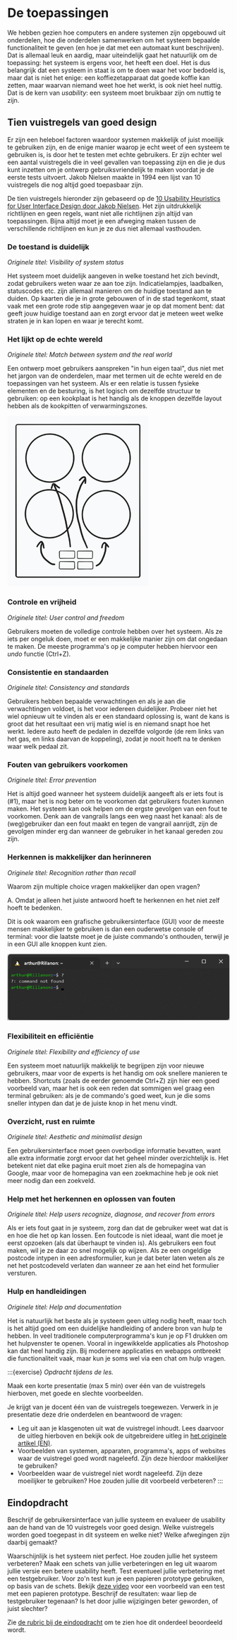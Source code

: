 # De toepassingen

We hebben gezien hoe computers en andere systemen zijn opgebouwd uit onderdelen, hoe die onderdelen samenwerken om het systeem bepaalde functionaliteit te geven (en hoe je dat met een automaat kunt beschrijven). Dat is allemaal leuk en aardig, maar uiteindelijk gaat het natuurlijk om de toepassing: het systeem is ergens voor, het heeft een doel. Het is dus belangrijk dat een systeem in staat is om te doen waar het voor bedoeld is, maar dat is niet het enige: een koffiezetapparaat dat goede koffie kan zetten, maar waarvan niemand weet hoe het werkt, is ook niet heel nuttig. Dat is de kern van *usability*: een systeem moet bruikbaar zijn om nuttig te zijn.

## Tien vuistregels van goed design

Er zijn een heleboel factoren waardoor systemen makkelijk of juist moeilijk te gebruiken zijn, en de enige manier waarop je echt weet of een systeem te gebruiken is, is door het te testen met echte gebruikers. Er zijn echter wel een aantal vuistregels die in veel gevallen van toepassing zijn en die je dus kunt inzetten om je ontwerp gebruiksvriendelijk te maken voordat je de eerste tests uitvoert. Jakob Nielsen maakte in 1994 een lijst van 10 vuistregels die nog altijd goed toepasbaar zijn.

De tien vuistregels hieronder zijn gebaseerd op de [10 Usability Heuristics for User Interface Design door Jakob Nielsen](https://www.nngroup.com/articles/ten-usability-heuristics/). Het zijn uitdrukkelijk richtlijnen en geen regels, want niet alle richtlijnen zijn altijd van toepassingen. Bijna altijd moet je een afweging maken tussen de verschillende richtlijnen en kun je ze dus niet allemaal vasthouden.

### De toestand is duidelijk

*Originele titel: Visibility of system status*

Het systeem moet duidelijk aangeven in welke toestand het zich bevindt, zodat gebruikers weten waar ze aan toe zijn. Indicatielampjes, laadbalken, statuscodes etc. zijn allemaal manieren om de huidige toestand aan te duiden. Op kaarten die je in grote gebouwen of in de stad tegenkomt, staat vaak met een grote rode stip aangegeven waar je op dat moment bent: dat geeft jouw huidige toestand aan en zorgt ervoor dat je meteen weet welke straten je in kan lopen en waar je terecht komt.

### Het lijkt op de echte wereld

*Originele titel: Match between system and the real world*

Een ontwerp moet gebruikers aanspreken "in hun eigen taal", dus niet met het jargon van de onderdelen, maar met termen uit de echte wereld en de toepassingen van het systeem. Als er een relatie is tussen fysieke elementen en de besturing, is het logisch om dezelfde structuur te gebruiken: op een kookplaat is het handig als de knoppen dezelfde layout hebben als de kookpitten of verwarmingszones.

![Een schematische weergave van een kookplaat met vier pitten en daaronder vier knoppen, beide in een twee bij twee vierkant. De knop linksonder heeft een pijl naar de kookpit linksonder etc.](assets/kookplaat_knoppen.png)

### Controle en vrijheid

*Originele titel: User control and freedom*

Gebruikers moeten de volledige controle hebben over het systeem. Als ze iets per ongeluk doen, moet er een makkelijke manier zijn om dat ongedaan te maken. De meeste programma's op je computer hebben hiervoor een *undo* functie (Ctrl+Z).

### Consistentie en standaarden

*Originele titel: Consistency and standards*

Gebruikers hebben bepaalde verwachtingen en als je aan die verwachtingen voldoet, is het voor iedereen duidelijker. Probeer niet het wiel opnieuw uit te vinden als er een standaard oplossing is, want de kans is groot dat het resultaat een vrij matig wiel is en niemand snapt hoe het werkt. Iedere auto heeft de pedalen in dezelfde volgorde (de rem links van het gas, en links daarvan de koppeling), zodat je nooit hoeft na te denken waar welk pedaal zit.

### Fouten van gebruikers voorkomen

*Originele titel: Error prevention*

Het is altijd goed wanneer het systeem duidelijk aangeeft als er iets fout is (#1), maar het is nog beter om te voorkomen dat gebruikers fouten kunnen maken. Het systeem kan ook helpen om de ergste gevolgen van een fout te voorkomen. Denk aan de vangrails langs een weg naast het kanaal: als de (weg)gebruiker dan een fout maakt en tegen de vangrail aanrijdt, zijn de gevolgen minder erg dan wanneer de gebruiker in het kanaal gereden zou zijn.

### Herkennen is makkelijker dan herinneren

*Originele titel: Recognition rather than recall*

Waarom zijn multiple choice vragen makkelijker dan open vragen?

A. Omdat je alleen het juiste antwoord hoeft te herkennen en het niet zelf hoeft te bedenken.

Dit is ook waarom een grafische gebruikersinterface (GUI) voor de meeste mensen makkelijker te gebruiken is dan een ouderwetse console of terminal: voor die laatste moet je de juiste commando's onthouden, terwijl je in een GUI alle knoppen kunt zien.

![Een Windows Terminal venster met de Bash terminal. De gebruiker heeft een ? getypet, en het resultaat is "?: command not found"](assets/terminal.png)

### Flexibiliteit en efficiëntie

*Originele titel: Flexibility and efficiency of use*

Een systeem moet natuurlijk makkelijk te begrijpen zijn voor nieuwe gebruikers, maar voor de experts is het handig om ook snellere manieren te hebben. Shortcuts (zoals de eerder genoemde Ctrl+Z) zijn hier een goed voorbeeld van, maar het is ook een reden dat sommigen wel graag een terminal gebruiken: als je de commando's goed weet, kun je die soms sneller intypen dan dat je de juiste knop in het menu vindt.

### Overzicht, rust en ruimte

*Originele titel: Aesthetic and minimalist design*

Een gebruikersinterface moet geen overbodige informatie bevatten, want alle extra informatie zorgt ervoor dat het geheel minder overzichtelijk is. Het betekent niet dat elke pagina eruit moet zien als de homepagina van Google, maar voor de homepagina van een zoekmachine heb je ook niet meer nodig dan een zoekveld.

### Help met het herkennen en oplossen van fouten

*Originele titel: Help users recognize, diagnose, and recover from errors*

Als er iets fout gaat in je systeem, zorg dan dat de gebruiker weet wat dat is en hoe die het op kan lossen. Een foutcode is niet ideaal, want die moet je eerst opzoeken (als dat überhaupt te vinden is). Als gebruikers een fout maken, wil je ze daar zo snel mogelijk op wijzen. Als ze een ongeldige postcode intypen in een adresformulier, kun je dat beter laten weten als ze net het postcodeveld verlaten dan wanneer ze aan het eind het formulier versturen.

### Hulp en handleidingen

*Originele titel: Help and documentation*

Het is natuurlijk het beste als je systeem geen uitleg nodig heeft, maar toch is het altijd goed om een duidelijke handleiding of andere bron van hulp te hebben. In veel traditionele computerprogramma's kun je op F1 drukken om het hulpvenster te openen. Vooral in ingewikkelde applicaties als Photoshop kan dat heel handig zijn. Bij modernere applicaties en webapps ontbreekt die functionaliteit vaak, maar kun je soms wel via een chat om hulp vragen.

:::{exercise}
*Opdracht tijdens de les.*

Maak een korte presentatie (max 5 min) over één van de vuistregels hierboven, met goede en slechte voorbeelden.

Je krijgt van je docent één van de vuistregels toegewezen. Verwerk in je presentatie deze drie onderdelen en beantwoord de vragen:

- Leg uit aan je klasgenoten uit wat de vuistregel inhoudt. Lees daarvoor de uitleg hierboven en bekijk ook de uitgebreidere uitleg in [het originele artikel (EN)](https://www.nngroup.com/articles/ten-usability-heuristics/).
- Voorbeelden van systemen, apparaten, programma's, apps of websites waar de vuistregel goed wordt nageleefd. Zijn deze hierdoor makkelijker te gebruiken?
- Voorbeelden waar de vuistregel niet wordt nageleefd. Zijn deze moeilijker te gebruiken? Hoe zouden jullie dit voorbeeld verbeteren?
:::

## Eindopdracht

Beschrijf de gebruikersinterface van jullie systeem en evalueer de usability aan de hand van de 10 vuistregels voor goed design. Welke vuistregels worden goed toegepast in dit systeem en welke niet? Welke afwegingen zijn daarbij gemaakt?

Waarschijnlijk is het systeem niet perfect. Hoe zouden jullie het systeem verbeteren? Maak een schets van jullie verbeteringen en leg uit waarom jullie versie een betere usability heeft. Test eventueel jullie verbetering met een testgebruiker. Voor zo'n test kun je een papieren prototype gebruiken, op basis van de schets. Bekijk [deze video](https://www.youtube.com/watch?v=yafaGNFu8Eg) voor een voorbeeld van een test met een papieren prototype. Beschrijf de resultaten: waar liep de testgebruiker tegenaan? Is het door jullie wijzigingen beter geworden, of juist slechter?

Zie [de rubric bij de eindopdracht](eindopdracht.md#logisch) om te zien hoe dit onderdeel beoordeeld wordt.
